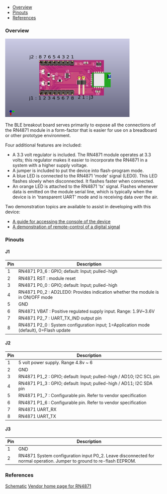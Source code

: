 - [Overview](#overview)
- [Pinouts](#pinouts)
- [References](#references)

### Overview 

<img src="pinout.png" width="400px"/>

The BLE breakout board serves primarily to expose all the connections of the RN4871 module in a form-factor that is easier for use on a breadboard or other prototype environment.

Four additional features are included:

* A 3.3 volt regulator is included.  The RN4871 module operates at 3.3 volts; this regulator makes it easier to incorporate the RN4871 in a system with a higher supply voltage.
* A jumper is included to put the device into flash-program mode.
* A blue LED is connected to the RN4871 'mode' signal (LED0).  This LED flashes slowly when disconnected.  It flashes faster when connected.
* An orange LED is attached to the RN4871 'tx' signal.  Flashes whenever data is emitted on the module serial line, which is typically when the device is in 'transparent UART' mode and is receiving data over the air.

Two demonstration topics are available to assist in developing with this device:

* [A guide for accessing the console of the device](../demo-console/guide.md)
* [A demonstration of remote-control of a digital signal](../demo-remote-light/guide.md)

### Pinouts
#### J1 
| Pin | Description |
|-----|-------------|
| 1 | RN4871 P3_6 : GPIO; default: Input; pulled-high
| 2 | RN4871 RST : module reset
| 3 | RN4871 P0_0 : GPIO; default: Input; pulled-high
| 4 | RN4871 P0_2 : AD2LED0: Provides indication whether the module is in ON/OFF mode
| 5 | GND
| 6 | RN4871 VBAT : Positive regulated supply input. Range: 1.9V~3.6V
| 7 | RN4871 P2_7 : UART_TX_IND output pin
| 8 | RN4871 P2_0 : System configuration input; 1=Application mode (default), 0=Flash update

#### J2 
| Pin | Description |
|-----|-------------|
| 1 | 5 volt power supply. Range 4.8v ~ 6
| 2 | GND
| 3 | RN4871 P1_2 : GPIO; default: Input; pulled-high / AD10; I2C SCL pin
| 4 | RN4871 P1_3 : GPIO; default: Input; pulled-high / AD11; I2C SDA pin
| 5 | RN4871 P1_7 : Configurable pin. Refer to vendor specification
| 6 | RN4871 P1_6 : Configurable pin. Refer to vendor specification
| 7 | RN4871 UART_RX
| 8 | RN4871 UART_TX

#### J3
| Pin | Description |
|-----|-------------|
| 1 | GND
| 2 | RN4871 System configuration input P0_2. Leave disconnected for normal operation. Jumper to ground to re-flash EEPROM.

### References
[Schematic](schematic.svg)
[Vendor home page for RN4871](https://www.microchip.com/wwwproducts/en/RN4871)
